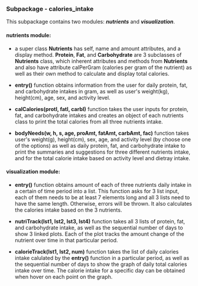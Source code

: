 ### **Subpackage - calories_intake**

This subpackage contains two modules: *__nutrients__* and *__visualization__*.

#### **nutrients** module:

- a super class **Nutrients** has self, name and amount attributes, and a display method. **Protein**, **Fat**, and **Carbohydrate** are 3 subclasses of **Nutrients** class, which inherent attributes and methods from **Nutrients** and also have attribute calPerGram (calories per gram of the nutrient) as well as their own method to calculate and display total calories. 

- **entry()** function obtains information from the user for daily protein, fat, and carbohydrate intakes in gram, as well as user's weight(kg), height(cm), age, sex, and activity level. 

- **calCalories(protI, fatI, carbI)** function takes the user inputs for protein, fat, and carbohydrate intakes and creates an object of each nutrients class to print the total calories from all three nutrients intake.

- **bodyNeeds(w, h, s, age, proAmt, fatAmt, carbAmt, fac)** function takes user's weight(g), height(cm), sex, age, and activity level (by choose one of the options) as well as daily protein, fat, and carbohydrate intake to print the summaries and suggestions for three different nutrients intake, and for the total calorie intake based on activity level and dietray intake.

#### **visualization** module:

- **entry()** function obtains amount of each of three nutrients daily intake in a certain of time period into a list. This function asks for 3 list input, each of them needs to be at least 7 elements long and all 3 lists need to have the same length. Otherwise, errors will be thrown. It also calculates the calories intake based on the 3 nutrients.

- **nutriTrack(lst1, lst2, lst3, lst4)** function takes all 3 lists of protein, fat, and carbohydrate intake, as well as the sequential number of days to show 3 linked plots. Each of the plot tracks the amount change of the nutrient over time in that particular period. 

- **calorieTrack(lst1, lst2, num)** function takes the list of daily calories intake calulated by the **entry()** function in a particular period, as well as the sequential number of days to show the graph of daily total calories intake over time. The calorie intake for a specific day can be obtained when hover on each point on the graph.